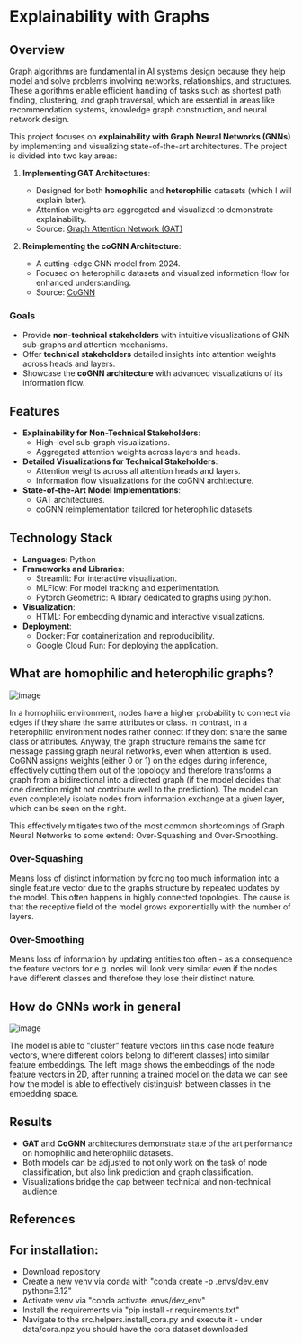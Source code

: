 # Explainability with Graphs

## Overview

Graph algorithms are fundamental in AI systems design because they help model and solve problems involving networks, relationships, and structures. These algorithms enable efficient handling of tasks such as shortest path finding, clustering, and graph traversal, which are essential in areas like recommendation systems, knowledge graph construction, and neural network design.

This project focuses on **explainability with Graph Neural Networks (GNNs)** by implementing and visualizing state-of-the-art architectures. The project is divided into two key areas:

1. **Implementing GAT Architectures**:

   - Designed for both **homophilic** and **heterophilic** datasets (which I will explain later).
   - Attention weights are aggregated and visualized to demonstrate explainability.
   - Source:  [Graph Attention Network (GAT)](https://arxiv.org/abs/2310.01267)

2. **Reimplementing the coGNN Architecture**:

   - A cutting-edge GNN model from 2024.
   - Focused on heterophilic datasets and visualized information flow for enhanced understanding.
   - Source: [CoGNN](https://arxiv.org/abs/2310.01267)
     
### Goals

- Provide **non-technical stakeholders** with intuitive visualizations of GNN sub-graphs and attention mechanisms.
- Offer **technical stakeholders** detailed insights into attention weights across heads and layers.
- Showcase the **coGNN architecture** with advanced visualizations of its information flow.

## Features

- **Explainability for Non-Technical Stakeholders**:
  - High-level sub-graph visualizations.
  - Aggregated attention weights across layers and heads.
- **Detailed Visualizations for Technical Stakeholders**:
  - Attention weights across all attention heads and layers.
  - Information flow visualizations for the coGNN architecture.
- **State-of-the-Art Model Implementations**:
  - GAT architectures.
  - coGNN reimplementation tailored for heterophilic datasets.

## Technology Stack

- **Languages**: Python
- **Frameworks and Libraries**:
  - Streamlit: For interactive visualization.
  - MLFlow: For model tracking and experimentation.
  - Pytorch Geometric: A library dedicated to graphs using python.
- **Visualization**:
  - HTML: For embedding dynamic and interactive visualizations.
- **Deployment**:
  - Docker: For containerization and reproducibility.
  - Google Cloud Run: For deploying the application.

## What are homophilic and heterophilic graphs?

![image](https://github.com/user-attachments/assets/d94d65ba-22f6-410d-9af4-a838fc67be11)

In a homophilic environment, nodes have a higher probability to connect via edges if they share the same attributes or class. In contrast, in a heterophilic environment nodes rather connect if they dont share the same class or attributes. Anyway, the graph structure remains the same for message passing graph neural networks, even when attention is used. CoGNN assigns weights (either 0 or 1) on the edges during inference, effectively cutting them out of the topology and therefore transforms a graph from a bidirectional into a directed graph (if the model decides that one direction might not contribute well to the prediction). The model can even completely isolate nodes from information exchange at a given layer, which can be seen on the right.

This effectively mitigates two of the most common shortcomings of Graph Neural Networks to some extend: Over-Squashing and Over-Smoothing.

### Over-Squashing
Means loss of distinct information by forcing  too much information into a single feature vector due to the graphs structure by repeated updates by the model. This often happens in highly connected topologies. 
The cause is that the receptive field of the model grows exponentially with the number of layers.

### Over-Smoothing
Means loss of information by updating entities too often - as a consequence the feature vectors for e.g. nodes will look very similar even if the nodes have different classes and therefore they lose their distinct nature.

## How do GNNs work in general

![image](https://github.com/user-attachments/assets/b334ae64-0340-4043-ba93-d8b6b546428d)

The model is able to "cluster" feature vectors (in this case node feature vectors, where different colors belong to different classes) into similar feature embeddings. 
The left image shows the embeddings of the node feature vectors in 2D, after running a trained model on the data we can see how the model is able to effectively distinguish between classes in the embedding space.




## Results

- **GAT** and **CoGNN** architectures demonstrate state of the art performance on homophilic and heterophilic datasets.
- Both models can be adjusted to not only work on the task of node classification, but also link prediction and graph classification.
- Visualizations bridge the gap between technical and non-technical audience.

## References



## For installation:

- Download repository
- Create a new venv via conda with "conda create -p .envs/dev_env python=3.12"
- Activate venv via "conda activate .envs/dev_env"
- Install the requirements via "pip install -r requirements.txt"
- Navigate to the src.helpers.install_cora.py and execute it - under data/cora.npz you should have the cora dataset downloaded
